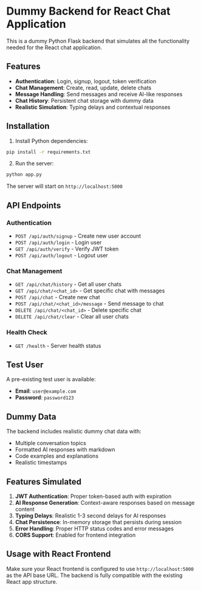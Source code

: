 # Dummy Backend for React Chat Application

This is a dummy Python Flask backend that simulates all the functionality needed for the React chat application.

## Features

- **Authentication**: Login, signup, logout, token verification
- **Chat Management**: Create, read, update, delete chats
- **Message Handling**: Send messages and receive AI-like responses
- **Chat History**: Persistent chat storage with dummy data
- **Realistic Simulation**: Typing delays and contextual responses

## Installation

1. Install Python dependencies:
```bash
pip install -r requirements.txt
```

2. Run the server:
```bash
python app.py
```

The server will start on `http://localhost:5000`

## API Endpoints

### Authentication
- `POST /api/auth/signup` - Create new user account
- `POST /api/auth/login` - Login user
- `GET /api/auth/verify` - Verify JWT token
- `POST /api/auth/logout` - Logout user

### Chat Management
- `GET /api/chat/history` - Get all user chats
- `GET /api/chat/<chat_id>` - Get specific chat with messages
- `POST /api/chat` - Create new chat
- `POST /api/chat/<chat_id>/message` - Send message to chat
- `DELETE /api/chat/<chat_id>` - Delete specific chat
- `DELETE /api/chat/clear` - Clear all user chats

### Health Check
- `GET /health` - Server health status

## Test User

A pre-existing test user is available:
- **Email**: `user@example.com`
- **Password**: `password123`

## Dummy Data

The backend includes realistic dummy chat data with:
- Multiple conversation topics
- Formatted AI responses with markdown
- Code examples and explanations
- Realistic timestamps

## Features Simulated

1. **JWT Authentication**: Proper token-based auth with expiration
2. **AI Response Generation**: Context-aware responses based on message content
3. **Typing Delays**: Realistic 1-3 second delays for AI responses
4. **Chat Persistence**: In-memory storage that persists during session
5. **Error Handling**: Proper HTTP status codes and error messages
6. **CORS Support**: Enabled for frontend integration

## Usage with React Frontend

Make sure your React frontend is configured to use `http://localhost:5000` as the API base URL. The backend is fully compatible with the existing React app structure.
